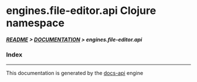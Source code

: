 
# engines.file-editor.api Clojure namespace

##### [README](../../../../README.md) > [DOCUMENTATION](../../../COVER.md) > engines.file-editor.api

### Index

---

This documentation is generated by the [docs-api](https://github.com/bithandshake/docs-api) engine

